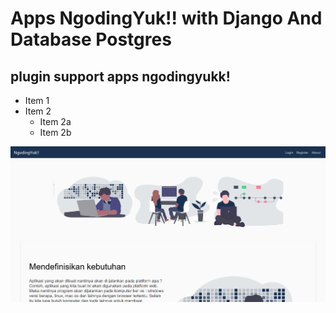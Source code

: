 # Apps NgodingYuk!! with Django And Database Postgres
## plugin support apps ngodingyukk!
* Item 1
* Item 2
  * Item 2a
  * Item 2b

![Alt Text](https://github.com/Ilyasyasin072/apps-crud-django/blob/master/result/Screenshot_2020-04-12%20Django%20Apps.png)
